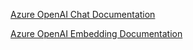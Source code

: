 [Azure OpenAI Chat Documentation](https://docs.spring.io/spring-ai/reference/api/clients/azure-openai-chat.html)

[Azure OpenAI Embedding Documentation](https://docs.spring.io/spring-ai/reference/api/embeddings/azure-openai-embeddigs.html)
